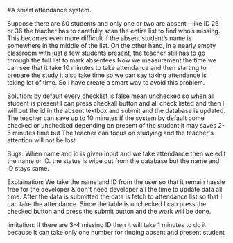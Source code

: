 #A smart attendance system. 

Suppose there are 60 students and only one or two are absent—like ID 26 or 36 the teacher has to carefully scan the entire list to find who’s missing. This becomes even more difficult if the absent student’s name is somewhere in the middle of the list. On the other hand, in a nearly empty classroom with just a few students present, the teacher still has to go through the full list to mark absentees.Now we measurement the time we can see that it take 10 minutes to take attendance and then starting to prepare the study it also take time so we can say taking attendance is taking lot of time. So I have create a smart way to avoid this problem. 
 
Solution: 
by default every checklist is false mean unchecked so when all student is present I can press checkall button and all check listed and then I will put the id in the absent textbox and submit and the database is updated. The teacher can save up to 10 minutes if the system by default come checked or unchecked depending on present of the student it may saves 2-5 minutes time but The teacher can focus on studying and the teacher's attention will not be lost.

Bugs: When name and id is given input and we take attendance then we edit the name or ID. the status is wipe out from the database but the name and ID stays same.

Explaination: 
We take the name and ID from the user so that it remain hassle free for the developer & don't need developer all the time to update data all time. After the data is submitted the data is fetch to attendance list so that I can take the attendance. Since the table is unchecked I can press the checked button and  press the submit button and the work will be done.

limitation: 
If there are 3-4 missing ID then it will take 1 minutes to do it because it can take only one number for finding absent and present student

